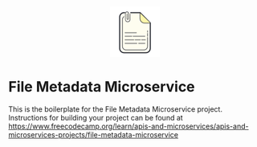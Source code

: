 <p align="center">
<img src="./img/file.png" alt="File" width="20%"/>
</p>

# File Metadata Microservice
This is the boilerplate for the File Metadata Microservice project. Instructions for building your project can be found at https://www.freecodecamp.org/learn/apis-and-microservices/apis-and-microservices-projects/file-metadata-microservice
